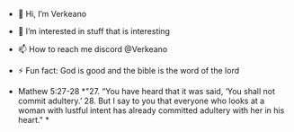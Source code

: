 - 👋 Hi, I’m Verkeano
- 👀 I’m interested in stuff that is interesting
- 📫 How to reach me discord @Verkeano
- ⚡ Fun fact: God is good and the bible is the word of the lord

- Mathew 5:27-28
*"27. “You have heard that it was said, ‘You shall not commit adultery.’ 28. But I say to you that everyone who looks at a woman with lustful intent has already committed adultery with her in his heart." *
